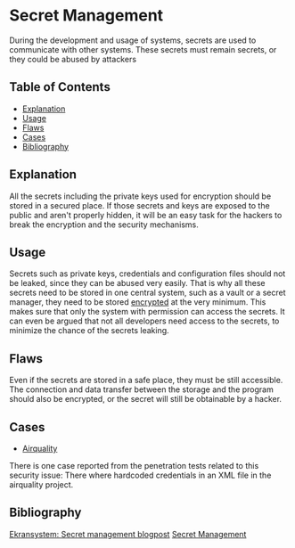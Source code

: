 # Secret Management

During the development and usage of systems, secrets are used to communicate with other systems. These secrets must remain secrets, or they could be abused by attackers

## Table of Contents

- [Explanation](#explanation)
- [Usage](#usage)
- [Flaws](#flaws)
- [Cases](#cases)
- [Bibliography](#bibliography)

## Explanation

All the secrets including the private keys used for encryption should be stored in a secured place. If those secrets and keys are exposed to the public and aren't properly hidden, it will be an easy task for the hackers to break the encryption and the security mechanisms.

## Usage

Secrets such as private keys, credentials and configuration files should not be leaked, since they can be abused very easily. That is why all these secrets need to be stored in one central system, such as a vault or a secret manager, they need to be stored [encrypted](https://www.ekransystem.com/en/blog/secrets-management) at the very minimum. This makes sure that only the system with permission can access the secrets. It can even be argued that not all developers need access to the secrets, to minimize the chance of the secrets leaking.

## Flaws

Even if the secrets are stored in a safe place, they must be still accessible. The connection and data transfer between the storage and the program should also be encrypted, or the secret will still be obtainable by a hacker.

## Cases

- [Airquality](cases/airquality#Vulnerabilities)

There is one case reported from the penetration tests related to this security issue: There where hardcoded credentials in an XML file in the airquality project.

## Bibliography
[Ekransystem: Secret management blogpost](https://www.ekransystem.com/en/blog/secrets-management)
[Secret Management](https://www.cyberark.com/what-is/secrets-management/)
